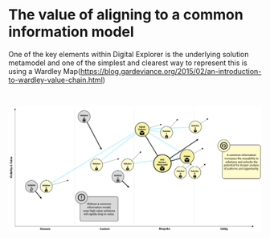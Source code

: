 
# The value of aligning to a common information model

One of the key elements within Digital Explorer is the underlying solution metamodel and one of the simplest and clearest way to represent this is using a Wardley Map(https://blog.gardeviance.org/2015/02/an-introduction-to-wardley-value-chain.html)

<br>

![image](images/WardleyMap.png)<br>